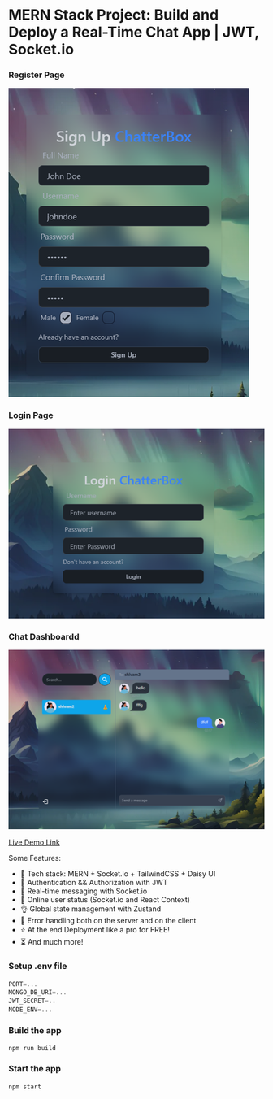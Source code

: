 # MERN Stack Project: Build and Deploy a Real-Time Chat App | JWT, Socket.io

### Register Page
![Demo App](https://github.com/shivamrai27/chatterbox/blob/master/register.png)

### Login Page
![Demo App](https://github.com/shivamrai27/chatterbox/blob/master/login.png)

### Chat Dashboardd
![Demo App](https://github.com/shivamrai27/chatterbox/blob/master/screenshot.png)

[Live Demo Link]()

Some Features:

-   🌟 Tech stack: MERN + Socket.io + TailwindCSS + Daisy UI
-   🎃 Authentication && Authorization with JWT
-   👾 Real-time messaging with Socket.io
-   🚀 Online user status (Socket.io and React Context)
-   👌 Global state management with Zustand
-   🐞 Error handling both on the server and on the client
-   ⭐ At the end Deployment like a pro for FREE!
-   ⏳ And much more!

### Setup .env file

```js
PORT=...
MONGO_DB_URI=...
JWT_SECRET=..
NODE_ENV=...
```

### Build the app

```shell
npm run build
```

### Start the app

```shell
npm start
```
